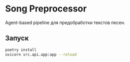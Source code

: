 # Song Preprocessor

Agent-based pipeline для предобработки текстов песен.

## Запуск

```bash
poetry install
uvicorn src.api.app:app --reload